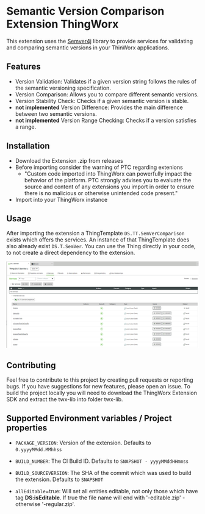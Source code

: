 # Semantic Version Comparison Extension ThingWorx

This extension uses the [Semver4j](https://github.com/semver4j/semver4j) library to provide services for validating and comparing semantic versions in your ThinWorx applications.

## Features
- Version Validation: Validates if a given version string follows the rules of the semantic versioning specification.
- Version Comparison: Allows you to compare different semantic versions.
- Version Stability Check: Checks if a given semantic version is stable.
- **not implemented** Version Difference: Provides the main difference between two semantic versions.
- **not implemented** Version Range Checking: Checks if a version satisfies a range.

## Installation
- Download the Extension .zip from releases
- Before importing consider the warning of PTC regarding extenions
   - "Custom code imported into ThingWorx can powerfully impact the behavior of the platform. PTC strongly advises you to evaluate the source and content of any extensions you import in order to ensure there is no malicious or otherwise unintended code present."
- Import into your ThingWorx instance

## Usage
After importing the extension a ThingTemplate `DS.TT.SemVerComparison` exists which offers the services. An instance of that ThingTemplate does also already exist `DS.T.SemVer`.
You can use the Thing directly in your code, to not create a direct dependency to the extension.

![Services available](readme/twx_services.png?raw=true)


## Contributing
Feel free to contribute to this project by creating pull requests or reporting bugs. If you have suggestions for new features, please open an issue.
To build the project locally you will need to download the ThingWorx Extension SDK and extract the twx-lib into folder twx-lib.

## Supported Environment variables / Project properties

- `PACKAGE_VERSION`: Version of the extension. Defaults to `0.yyyyMMdd.MMhhss`
- `BUILD_NUMBER`: The CI Build ID. Defaults to `SNAPSHOT - yyyyMMddHHmmss`
- `BUILD_SOURCEVERSION`: The SHA of the commit which was used to build the extension. Defaults to `SNAPSHOT`

- `allEditable`=true: Will set all entities editable, not only those which have tag **DS:isEditable**. If true the file name will end with '-editable.zip' - otherwise '-regular.zip'.
